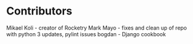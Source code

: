 # Contributors

Mikael Koli - creator of Rocketry
Mark Mayo - fixes and clean up of repo with python 3 updates, pylint issues
bogdan - Django cookbook